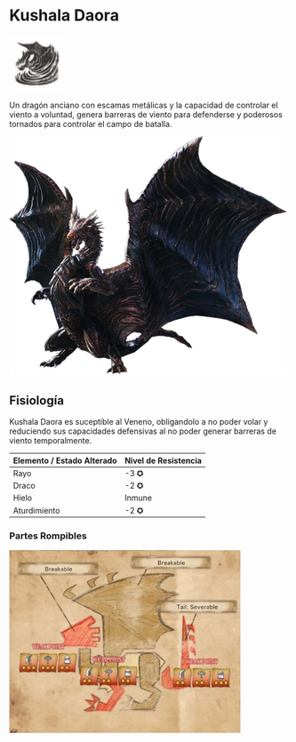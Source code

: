 <link rel="stylesheet" href="../../../base.css">

# Kushala Daora

<img src="./kushala-daora-icono.png" width="100">

Un dragón anciano con escamas metálicas y la capacidad de controlar el viento a voluntad, genera barreras de viento para defenderse y poderosos tornados para controlar el campo de batalla.

<img src="./kushala-daora.png" width="500">

## Fisiología

Kushala Daora es suceptible al <span style='color:var(--veneno)'>Veneno</span>, obligandolo a no poder volar y reduciendo sus capacidades defensivas al no poder generar barreras de viento temporalmente.

<table>
  <thead>
    <tr>
      <th>Elemento / Estado Alterado</th>
      <th>Nivel de Resistencia</th>
    </tr>
  </thead>
  <tbody>
    <tr>
      <td><span style='color:var(--rayo)'>Rayo</span></td>
      <td>-3 ✪</td>
    </tr>
    <tr>
      <td><span style='color:var(--draco)'>Draco</span></td>
      <td>-2 ✪</td>
    </tr>
    <tr>
      <td><span style='color:var(--hielo)'>Hielo</span></td>
      <td>Inmune</td>
    </tr>
    <tr>
      <td>Aturdimiento</td>
      <td>-2 ✪</td>
    </tr>
  </tbody>
</table>

### Partes Rompibles

<img src="./kushala-daora-fisiologia.jpg">